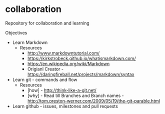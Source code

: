 # collaboration
Repository for collaboration and learning

Objectives
- Learn Markdown
  - Resources
    - http://www.markdowntutorial.com/
    - https://kirkstrobeck.github.io/whatismarkdown.com/
    - https://en.wikipedia.org/wiki/Markdown
    - Origianl Creator - https://daringfireball.net/projects/markdown/syntax
- Learn git - commands and flow
  - Resources
    - [how] - http://think-like-a-git.net/
    - [why] - Read till Branches and Branch names - http://tom.preston-werner.com/2009/05/19/the-git-parable.html
- Learn github - issues, milestones and pull requests
